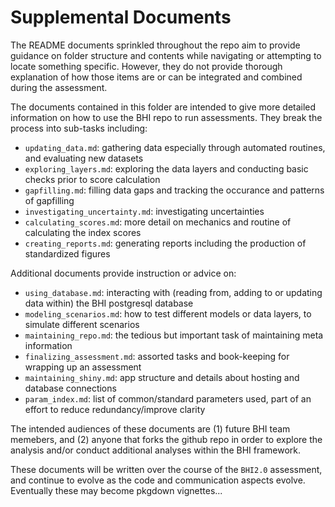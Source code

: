 # Supplemental Documents


The README documents sprinkled throughout the repo aim to provide guidance on folder structure and contents while navigating or attempting to locate something specific. However, they do not provide thorough explanation of how those items are or can be integrated and combined during the assessment.

The documents contained in this folder are intended to give more detailed information on how to use the BHI repo to run assessments. They break the process into sub-tasks including:

* `updating_data.md`: gathering data especially through automated routines, and evaluating new datasets
* `exploring_layers.md`: exploring the data layers and conducting basic checks prior to score calculation  
* `gapfilling.md`: filling data gaps and tracking the occurance and patterns of gapfilling  
* `investigating_uncertainty.md`: investigating uncertainties  
* `calculating_scores.md`: more detail on mechanics and routine of calculating the index scores  
* `creating_reports.md`: generating reports including the production of standardized figures

Additional documents provide instruction or advice on:

* `using_database.md`: interacting with (reading from, adding to or updating data within) the BHI postgresql database
* `modeling_scenarios.md`: how to test different models or data layers, to simulate different scenarios  
* `maintaining_repo.md`: the tedious but important task of maintaining meta information  
* `finalizing_assessment.md`: assorted tasks and book-keeping for wrapping up an assessment  
* `maintaining_shiny.md`: app structure and details about hosting and database connections   
* `param_index.md`: list of common/standard parameters used, part of an effort to reduce redundancy/improve clarity   

The intended audiences of these documents are (1) future BHI team memebers, and (2) anyone that forks the github repo in order to explore the analysis and/or conduct additional analyses within the BHI framework.

These documents will be written over the course of the `BHI2.0` assessment, and continue to evolve as the code and communication aspects evolve. Eventually these may become pkgdown vignettes...
